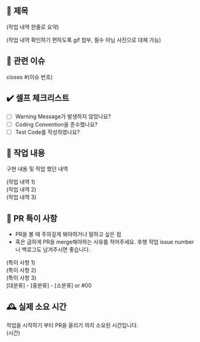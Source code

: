 ## 📑 제목
(작업 내역 한줄로 요약)

(작업 내역 확인하기 편하도록 gif 첨부, 필수 아님 사진으로 대체 가능)

## 📎 관련 이슈
closes #(이슈 번호)

## ✔️ 셀프 체크리스트
- [ ] Warning Message가 발생하지 않았나요?
- [ ] Coding Convention을 준수했나요?
- [ ] Test Code를 작성하였나요?
  
## 💬 작업 내용
구현 내용 및 작업 했던 내역  

 (작업 내역 1)  
 (작업 내역 2)  
 (작업 내역 3)
 
## 🚧 PR 특이 사항
- PR을 볼 때 주의깊게 봐야하거나 말하고 싶은 점  
- 혹은 급하게 PR을 merge해야하는 사유를 적어주세요. 후행 작업 issue number나 백로그도 남겨주시면 좋습니다.

(특이 사항 1)  
(특이 사항 2)  
(특이 사항 3)  
[대분류] - [중분류] - [소분류] or #00

## 🕰 실제 소요 시간
작업을 시작하기 부터 PR을 올리기 까지 소요된 시간입니다.  
(시간)
